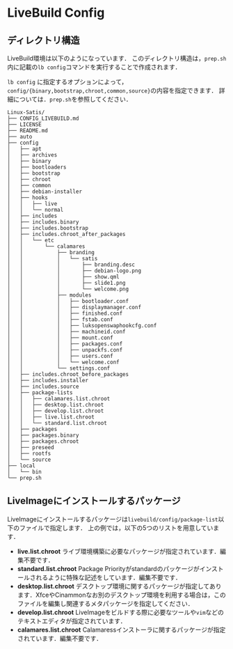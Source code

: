 # LiveBuild Config
## ディレクトリ構造
LiveBuild環境は以下のようになっています．
このディレクトリ構造は，`prep.sh`内に記載の`lb config`コマンドを実行することで作成されます．

`lb config` に指定するオプションによって，`config/{binary,bootstrap,chroot,common,source}`の内容を指定できます．
詳細については．`prep.sh`を参照してください．
```
Linux-Satis/
├── CONFIG_LIVEBUILD.md
├── LICENSE
├── README.md
├── auto
├── config
│   ├── apt
│   ├── archives
│   ├── binary
│   ├── bootloaders
│   ├── bootstrap
│   ├── chroot
│   ├── common
│   ├── debian-installer
│   ├── hooks
│   │   ├── live
│   │   └── normal
│   ├── includes
│   ├── includes.binary
│   ├── includes.bootstrap
│   ├── includes.chroot_after_packages
│   │   └── etc
│   │       └── calamares
│   │           ├── branding
│   │           │   └── satis
│   │           │       ├── branding.desc
│   │           │       ├── debian-logo.png
│   │           │       ├── show.qml
│   │           │       ├── slide1.png
│   │           │       └── welcome.png
│   │           ├── modules
│   │           │   ├── bootloader.conf
│   │           │   ├── displaymanager.conf
│   │           │   ├── finished.conf
│   │           │   ├── fstab.conf
│   │           │   ├── luksopenswaphookcfg.conf
│   │           │   ├── machineid.conf
│   │           │   ├── mount.conf
│   │           │   ├── packages.conf
│   │           │   ├── unpackfs.conf
│   │           │   ├── users.conf
│   │           │   └── welcome.conf
│   │           └── settings.conf
│   ├── includes.chroot_before_packages
│   ├── includes.installer
│   ├── includes.source
│   ├── package-lists
│   │   ├── calamares.list.chroot
│   │   ├── desktop.list.chroot
│   │   ├── develop.list.chroot
│   │   ├── live.list.chroot
│   │   └── standard.list.chroot
│   ├── packages
│   ├── packages.binary
│   ├── packages.chroot
│   ├── preseed
│   ├── rootfs
│   └── source
├── local
│   └── bin
└── prep.sh
```

## LiveImageにインストールするパッケージ
LiveImageにインストールするパッケージは`livebuild/config/package-list`以下のファイルで指定します．
上の例では，以下の5つのリストを用意しています．
- **live.list.chroot** ライブ環境構築に必要なパッケージが指定されています．編集不要です．
- **standard.list.chroot** Package Priorityがstandardのパッケージがインストールされるように特殊な記述をしています．編集不要です．
- **desktop.list.chroot** デスクトップ環境に関するパッケージが指定してあります．XfceやCinammonなお別のデスクトップ環境を利用する場合は，このファイルを編集し関連するメタパッケージを指定してください．
- **develop.list.chroot** LiveImageをビルドする際に必要なツールや`vim`などのテキストエディタが指定されています．
- **calamares.list.chroot** Calamaressインストーラに関するパッケージが指定されています．編集不要です．

